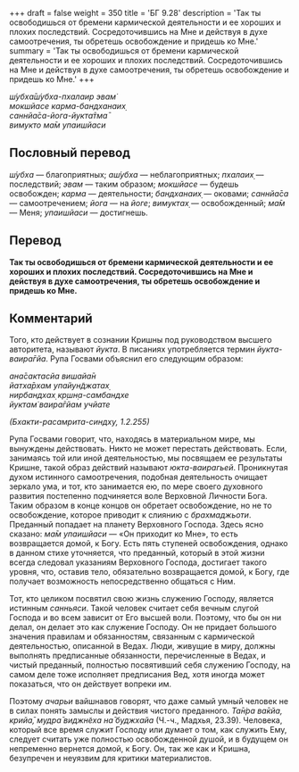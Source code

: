 +++
draft = false
weight = 350
title = 'БГ 9.28'
description = 'Так ты освободишься от бремени кармической деятельности и ее хороших и плохих последствий. Сосредоточившись на Мне и действуя в духе самоотречения, ты обретешь освобождение и придешь ко Мне.'
summary = 'Так ты освободишься от бремени кармической деятельности и ее хороших и плохих последствий. Сосредоточившись на Мне и действуя в духе самоотречения, ты обретешь освобождение и придешь ко Мне.'
+++

_ш́убха̄ш́убха-пхалаир эвам̇  
мокшйасе карма-бандханаих̣  
саннйа̄са-йога-йукта̄тма̄  
вимукто ма̄м упаишйаси_

## Пословный перевод

_ш́убха_ — благоприятных; _аш́убха_ — неблагоприятных; _пхалаих̣_ — последствий; _эвам_ — таким образом; _мокшйасе_ — будешь освобожден; _карма_ — деятельности; _бандханаих̣_ — оковами; _саннйа̄са_ — самоотречением; _йога_ — на _йоге_; _вимуктах̣_ — освобожденный; _ма̄м_ — Меня; _упаишйаси_ — достигнешь.

## Перевод

**Так ты освободишься от бремени кармической деятельности и ее хороших и плохих последствий. Сосредоточившись на Мне и действуя в духе самоотречения, ты обретешь освобождение и придешь ко Мне.**

## Комментарий

Того, кто действует в сознании Кришны под руководством высшего авторитета, называют _йукта_. В писаниях употребляется термин _йукта-ваира̄гйа_. Рупа Госвами объяснил его следующим образом:

_ана̄сактасйа вишайа̄н  
йатха̄рхам упайун̃джатах̣  
нирбандхах̣ кр̣шн̣а-самбандхе  
йуктам̇ ваира̄гйам учйате_

_(Бхакти-расамрита-синдху, 1.2.255)_

Рупа Госвами говорит, что, находясь в материальном мире, мы вынуждены действовать. Никто не может перестать действовать. Если, занимаясь той или иной деятельностью, мы посвящаем ее результаты Кришне, такой образ действий называют _юкта-ваирагьей_. Проникнутая духом истинного самоотречения, подобная деятельность очищает зеркало ума, и тот, кто занимается ею, по мере своего духовного развития постепенно подчиняется воле Верховной Личности Бога. Таким образом в конце концов он обретает освобождение, но не то освобождение, которое приводит к слиянию с _брахмаджьоти_. Преданный попадает на планету Верховного Господа. Здесь ясно сказано: _ма̄м упаишйаси_ — «Он приходит ко Мне», то есть возвращается домой, к Богу. Есть пять ступеней освобождения, однако в данном стихе уточняется, что преданный, который в этой жизни всегда следовал указаниям Верховного Господа, достигает такого уровня, что, оставив тело, обязательно возвращается домой, к Богу, где получает возможность непосредственно общаться с Ним.

Тот, кто целиком посвятил свою жизнь служению Господу, является истинным _санньяси_. Такой человек считает себя вечным слугой Господа и во всем зависит от Его высшей воли. Поэтому, что бы он ни делал, он делает это как служение Господу. Он не придает большого значения правилам и обязанностям, связанным с кармической деятельностью, описанной в Ведах. Люди, живущие в миру, должны выполнять предписанные обязанности, перечисленные в Ведах, и чистый преданный, полностью посвятивший себя служению Господу, на самом деле тоже исполняет предписания Вед, хотя иногда может показаться, что он действует вопреки им.

Поэтому _ачарьи_ вайшнавов говорят, что даже самый умный человек не в силах понять замыслы и действия чистого преданного. _Та̄н̇ра ва̄кйа, крийа̄, мудра̄ виджн̃еха на̄ буджхайа_ (Ч.-ч., Мадхья, 23.39). Человека, который все время служит Господу или думает о том, как служить Ему, следует считать уже полностью освобожденной душой, и в будущем он непременно вернется домой, к Богу. Он, так же как и Кришна, безупречен и неуязвим для критики материалистов.
